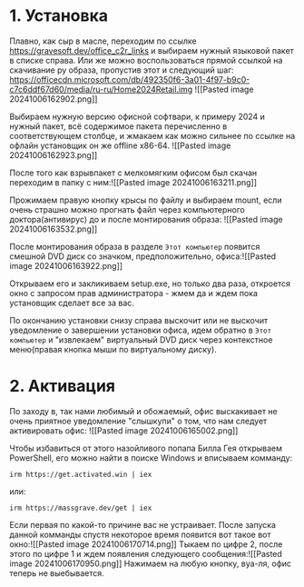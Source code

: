 # 1. Установка

Плавно, как сыр в масле, переходим по ссылке https://gravesoft.dev/office_c2r_links и выбираем нужный языковой пакет в списке справа. Или же можно воспользоваться прямой ссылкой на скачивание ру образа, пропустив этот и следующий шаг: https://officecdn.microsoft.com/db/492350f6-3a01-4f97-b9c0-c7c6ddf67d60/media/ru-ru/Home2024Retail.img
![[Pasted image 20241006162902.png]] 

Выбираем нужную версию офисной софтвари, к примеру 2024 и нужный пакет, всё содержимое пакета перечисленно в соответствующем столбце, и жмакаем как можно сильнее по ссылке на офлайн установщик он же offline x86-64.
![[Pasted image 20241006162923.png]]

После того как взрывпакет с мелкомягким офисом был скачан переходим в папку с ним:![[Pasted image 20241006163211.png]]

Прожимаем правую кнопку крысы по файлу и выбираем mount, если очень страшно можно прогнать файл через компьютерного доктора(антивирус) до и после монтирования образа:
![[Pasted image 20241006163532.png]]

После монтирования образа в разделе `Этот компьютер` появится смешной DVD диск со значком, предположительно, офиса:![[Pasted image 20241006163922.png]]

Открываем его и закликиваем setup.exe, но только два раза, откроется окно с запросом прав администратора - жмем да и ждем пока установщик сделает все за вас.

По окончанию установки снизу справа выскочит или не выскочит уведомление о завершении установки офиса, идем обратно в `Этот компьютер` и "извлекаем" виртуальный DVD диск через контекстное меню(правая кнопка мыши по виртуальному диску).
# 2. Активация
По заходу в, так нами любимый и обожаемый, офис выскакивает не очень приятное уведомление "слышкупи" о том, что нам следует активировать офис:
![[Pasted image 20241006165002.png]]

Чтобы избавиться от этого назойливого попапа Билла Гея открываем PowerShell, его можно найти в поиске Windows и вписываем комманду:
```
irm https://get.activated.win | iex
```
или:
```
irm https://massgrave.dev/get | iex
```
Если первая по какой-то причине вас не устраивает. После запуска данной комманды спустя некоторое время появится вот такое вот окно:![[Pasted image 20241006170714.png]]
Тыкаем по цифре 2, после этого по цифре 1 и ждем появления следующего сообщения:![[Pasted image 20241006170950.png]]
Нажимаем на любую кнопку, вуа-ля, офис теперь не выебывается.